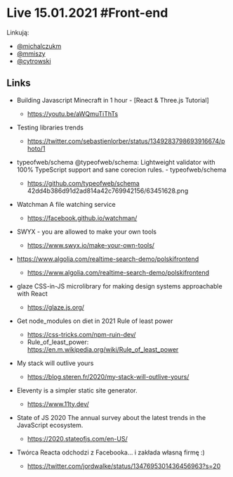 # Live 15.01.2021 #Front-end

Linkują:
* [@michalczukm](https://twitter.com/michalczukm)
* [@mmiszy](https://twitter.com/mmiszy)
* [@cytrowski](https://twitter.com/cytrowski)


## Links

* Building Javascript Minecraft  in 1 hour  -  [React & Three.js Tutorial]
  * https://youtu.be/aWQmuTiThTs
* Testing libraries trends
  * https://twitter.com/sebastienlorber/status/1349283798693916674/photo/1
* typeofweb/schema
  @typeofweb/schema: Lightweight validator with 100% TypeScript support and sane corecion rules. - typeofweb/schema

  * https://github.com/typeofweb/schema
42dd4b386d91d2ad814a42c769942156/63451628.png
* Watchman A file watching service
  * https://facebook.github.io/watchman/
* SWYX - you are allowed to make your own tools
  * https://www.swyx.io/make-your-own-tools/
* https://www.algolia.com/realtime-search-demo/polskifrontend
  * https://www.algolia.com/realtime-search-demo/polskifrontend
* glaze
  CSS-in-JS microlibrary for making design systems approachable with React

  * https://glaze.js.org/
* Get node_modules on diet in 2021
  Rule of least power

  * https://css-tricks.com/npm-ruin-dev/
  * Rule_of_least_power: https://en.m.wikipedia.org/wiki/Rule_of_least_power
* My stack will outlive yours
  * https://blog.steren.fr/2020/my-stack-will-outlive-yours/
* Eleventy is a simpler static site generator.
  * https://www.11ty.dev/
* State of JS 2020
  The annual survey about the latest trends in the JavaScript ecosystem.

  * https://2020.stateofjs.com/en-US/

* Twórca Reacta odchodzi z Facebooka... i zakłada własną firmę :)
  * https://twitter.com/jordwalke/status/1347695301436456963?s=20